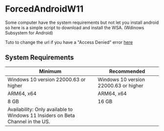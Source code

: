 # ForcedAndroidW11
Some computer have the system requirements but not let you install android so here is a simple script to download and install the WSA. (Wdinows Subsystem for Android)

Tuto to change the url if you have a "Access Denied" error [here](https://pastebin.com/5ZGgE46k)

## System Requirements

| Minimum      | Recommended     |
|--------------|-----------|
| Windows 10 version 22000.63 or higher | Windows 10 version 22000.63 or higher      |
| ARM64, x64      | ARM64, x64  |
| 8 GB    | 16 GB  |
| Availability: Only available to Windows 11 Insiders on Beta Channel in the US. |
